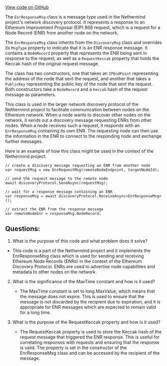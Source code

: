 [View code on GitHub](https://github.com/nethermindeth/nethermind/Nethermind.Network.Discovery/Messages/EnrResponseMsg.cs)

The `EnrResponseMsg` class is a message type used in the Nethermind project's network discovery protocol. It represents a response to an Ethereum Improvement Proposal (EIP) 868 request, which is a request for a Node Record (ENR) from another node on the network. 

The `EnrResponseMsg` class inherits from the `DiscoveryMsg` class and overrides its `MsgType` property to indicate that it is an ENR response message. It contains a `NodeRecord` property that represents the ENR being sent in response to the request, as well as a `RequestKeccak` property that holds the Keccak hash of the original request message. 

The class has two constructors, one that takes an `IPEndPoint` representing the address of the node that sent the request, and another that takes a `PublicKey` representing the public key of the node that sent the request. Both constructors take a `NodeRecord` and a `Keccak` hash of the request message as parameters. 

This class is used in the larger network discovery protocol of the Nethermind project to facilitate communication between nodes on the Ethereum network. When a node wants to discover other nodes on the network, it sends out a discovery message requesting ENRs from other nodes. When a node receives such a request, it responds with an `EnrResponseMsg` containing its own ENR. The requesting node can then use the information in the ENR to connect to the responding node and exchange further messages. 

Here is an example of how this class might be used in the context of the Nethermind project:

```
// create a discovery message requesting an ENR from another node
var requestMsg = new EnrRequestMsg(remoteNodeEndpoint, targetNodeId);

// send the request message to the remote node
await discoveryProtocol.SendAsync(requestMsg);

// wait for a response message containing an ENR
var responseMsg = await discoveryProtocol.ReceiveAsync<EnrResponseMsg>();

// extract the ENR from the response message
var remoteNodeEnr = responseMsg.NodeRecord;
```
## Questions: 
 1. What is the purpose of this code and what problem does it solve?
   - This code is a part of the Nethermind project and it implements the EnrResponseMsg class which is used for sending and receiving Ethereum Node Records (ENRs) in the context of the Ethereum Discovery Protocol. ENRs are used to advertise node capabilities and metadata to other nodes on the network.

2. What is the significance of the MaxTime constant and how is it used?
   - The MaxTime constant is set to long.MaxValue, which means that the message does not expire. This is used to ensure that the message is not discarded by the recipient due to expiration, and it is appropriate for ENR messages which are expected to remain valid for a long time.

3. What is the purpose of the RequestKeccak property and how is it used?
   - The RequestKeccak property is used to store the Keccak hash of the request message that triggered the ENR response. This is useful for correlating responses with requests and ensuring that the response is valid. The property is set in the constructor of the EnrResponseMsg class and can be accessed by the recipient of the message.